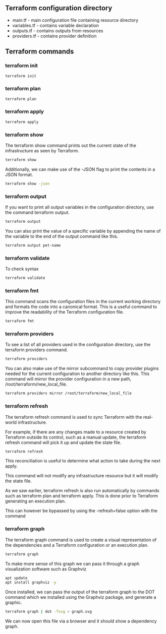 ## Terraform configuration directory
- main.tf - main configuration file containing resource directory
- variables.tf - contains variable declaration
- outputs.tf - contains outputs from resources
- providers.tf - contains provider definition

## Terraform commands

### terraform init
```bash
terraform init
```

### terraform plan
```bash
terraform plan
```

### terraform apply
```bash
terraform apply
```

### terraform show
The terraform show command prints out the current state of the infrastructure as seen by Terraform.
```bash
terraform show
```
Additionally, we can make use of the -JSON flag to print the contents in a JSON format.
```bash
terraform show -json
```

### terraform output
If you want to print all output variables in the configuration directory, use the command terraform output.
```bash
terraform output
```
You can also print the value of a specific variable by appending the name of the variable to the end of the output command like this.
```bash
terraform output pet-name
```

### terraform validate 
To check syntax
```bash
terraform validate
```

### terraform fmt
This command scans the configuration files in the current working directory and formats the code into a canonical format.
This is a useful command to improve the readability of the Terraform configuration file.
```bash
terraform fmt
```

### terraform providers
To see a list of all providers used in the configuration directory, use the terraform providers command.
```bash
terraform providers
```
You can also make use of the mirror subcommand to copy provider plugins needed for the current configuration to another directory like this.
This command will mirror the provider configuration in a new path,
/root/terraform/new_local_file.
```bash
terraform providers mirror /root/terraform/new_local_file
```

### terraform refresh
The terraform refresh command is used to sync Terraform with the real-world infrastructure.

For example, if there are any changes made to a resource created by Terraform outside its control, such as a manual update, the terraform refresh command will pick it up and update the state file.
```bash
terraform refresh
```

This reconciliation is useful to determine what action to take during the next apply.

This command will not modify any infrastructure resource but it will modify the state file.

As we saw earlier, terraform refresh is also run automatically by commands such as terraform plan and terraform apply.
This is done prior to Terraform generating an execution plan.

This can however be bypassed by using the -refresh=false option with the command

### terraform graph
The terraform graph command is used to create a visual representation of the dependencies and a Terraform configuration or an execution plan.
```bash
terraform graph
```
To make more sense of this graph we can pass it through a graph visualization software such as Graphviz
```bash
apt update
apt install graphviz -y
```
Once installed, we can pass the output of the terraform graph to the DOT command which we installed using the Graphviz package, and generate a graphic.
```bash
terraform graph | dot -Tsvg > graph.svg
```
We can now open this file via a browser and it should show a dependency graph.